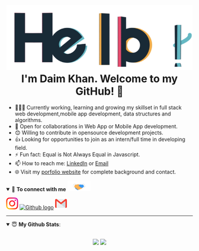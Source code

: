 <h1 align="center"> <img src="https://github.com/Daim-Nickel-Penny/Daim-Nickel-Penny/blob/master/Assets/hello.gif" alt="hello-gif"> <br >I'm Daim Khan</a>. Welcome to my GitHub! 🤗</h1>


- 👨🏽‍💻 Currently working, learning and growing my skillset in full stack web development,mobile app development, data structures and algorithms.
- 🤝 Open for collaborations in Web App or Mobile App development.
- 😊 Willing to contribute in opensource development projects.
- 👍 Looking for opportunities to join as an intern/full time in developing field.
- ⚡ Fun fact: Equal is Not Always Equal in Javascript.
- 📫 How to reach me: [LinkedIn](https://www.linkedin.com/in) or <a href="mailto:daimk558@gmail.com">Email</a>
- 🌐 Visit my [porfolio website](https://studywithdaim.weebly.com/) for complete background and contact.

<details open>
<summary>🤝 <b>To connect with me </b><img src="https://github.com/Daim-Nickel-Penny/Daim-Nickel-Penny/blob/master/Assets/Handshake.gif" height="29px">
</summary>
  
  

[<img src="https://github.com/Daim-Nickel-Penny/Daim-Nickel-Penny/blob/master/Assets/Instagram.svg" alt="instagram logo" width="32" padding="50px 50px 50px 50px">](https://www.instagram.com/i_am_daim_)  [<img src="https://cdn.svgporn.com/logos/github-icon.svg" alt="Github logo" width="34">](https://github.com/)  [<img src="https://github.com/Daim-Nickel-Penny/Daim-Nickel-Penny/blob/master/Assets/Gmail.svg" alt="Gmail logo" height="32">](mailto:daimk558@gmail.com)


</details>

---

<details open>
 <summary> 😇 <b>My Github Stats</b>: </summary>

<br>

<p align = "center">
  <img src = "https://github-readme-stats.vercel.app/api?username=Daim-Nickel-Penny&show_icons=true&theme=tokyonight&line_height=27">
  <img src = "https://github-readme-stats.vercel.app/api/top-langs/?username=Daim-Nickel-Penny&theme=tokyonight">
</p>

</details>
